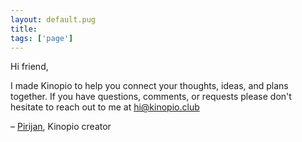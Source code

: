 ```yaml
---
layout: default.pug
title:
tags: ['page']
---
```

Hi friend,

I made Kinopio to help you connect your thoughts, ideas, and plans together. If you have questions, comments, or requests please don't hesitate to reach out to me at [hi@kinopio.club](mailto:hi@kinopio.club)

– [Pirijan](http://twitter.com/pketh), Kinopio creator